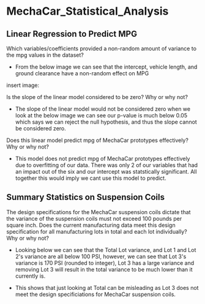 # MechaCar_Statistical_Analysis

## Linear Regression to Predict MPG

Which variables/coefficients provided a non-random amount of variance to the mpg values in the dataset?

- From the below image we can see that the intercept, vehicle length, and ground clearance have a non-random effect on MPG

insert image:

Is the slope of the linear model considered to be zero? Why or why not?

- The slope of the linear model would not be considered zero when we look at the below image we can see our p-value is much below 0.05 which says we can reject the null hypothesis, and thus the slope cannot be considered zero.

Does this linear model predict mpg of MechaCar prototypes effectively? Why or why not?

- This model does not predict mpg of MechaCar prototypes effectively due to overfitting of our data. There was only 2 of our variables that had an impact out of the six and our intercept was statstically significant. All together this would imply we cant use this model to predict.

 
## Summary Statistics on Suspension Coils

The design specifications for the MechaCar suspension coils dictate that the variance of the suspension coils must not exceed 100 pounds per square inch. Does the current manufacturing data meet this design specification for all manufacturing lots in total and each lot individually? Why or why not?

- Looking below we can see that the Total Lot variance, and Lot 1 and Lot 2's variance are all below 100 PSI, however, we can see that Lot 3's variance is 170 PSI (rounded to integer), Lot 3 has a large variance and removing Lot 3 will result in the total variance to be much lower than it currently is.

- This shows that just looking at Total can be misleading as Lot 3 does not meet the design specificiations for MechaCar suspension coils.